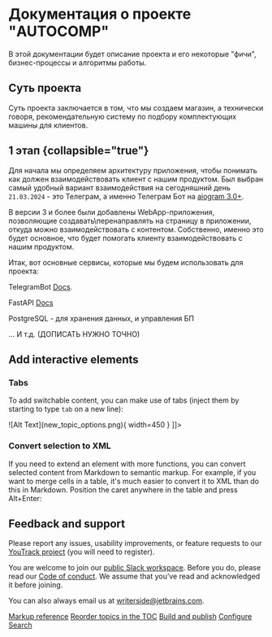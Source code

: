 # Документация о проекте "AUTOCOMP"
В этой документации будет описание проекта и его некоторые "фичи", бизнес-процессы и алгоритмы работы.

## Суть проекта
Суть проекта заключается в том, что мы создаем магазин, а технически говоря, рекомендательную систему по подбору комплектующих машины для клиентов.


## 1 этап {collapsible="true"}
Для начала мы определяем архитектуру приложения, чтобы понимать как должен взаимодействовать клиент с нашим продуктом.
Был выбран самый удобный вариант взаимодействия на сегодняшний день `21.03.2024` - это Телеграм,
а именно Телеграм Бот на <a href="https://docs.aiogram.dev/en/latest/"><shortcut>aiogram 3.0+</shortcut></a>.

В версии 3 и более были добавлены WebApp-приложения, позволяющие создавать\перенаправлять на страницу в приложении,
откуда можно взаимодействовать с контентом.
Собственно, именно это будет основное, что будет помогать клиенту взаимодействовать с нашим продуктом.

Итак, вот основные сервисы, которые мы будем использовать для проекта:
<procedure title="Сервисы" id="services">
    <step>
        <p>TelegramBot <a href="https://docs.aiogram.dev/en/latest/">
                            <shortcut>Docs</shortcut></a>.</p>
    </step>
    <step>
        <p>FastAPI <a href="https://fastapi.tiangolo.com/"><shortcut>Docs</shortcut></a></p>
    </step>
    <step>
        <p>PostgreSQL - <shortcut>для хранения данных, и управления БП</shortcut></p>
    </step>
    <step>... И т.д. (ДОПИСАТЬ НУЖНО ТОЧНО)</step>
</procedure>

## Add interactive elements

### Tabs
To add switchable content, you can make use of tabs (inject them by starting to type `tab` on a new line):

<tabs>
    <tab title="Markdown">
        <code-block lang="plain text">![Alt Text](new_topic_options.png){ width=450 }</code-block>
    </tab>
    <tab title="Semantic markup">
        <code-block lang="xml">
              <![CDATA[<img src="aaa.png" alt="Alt text" width="450px"/>]]></code-block>
    </tab>
</tabs>

### Convert selection to XML
If you need to extend an element with more functions, you can convert selected content from Markdown to semantic markup.
For example, if you want to merge cells in a table, it's much easier to convert it to XML than do this in Markdown.
Position the caret anywhere in the table and press <shortcut>Alt+Enter</shortcut>:

<!-- <img src="convert_table_to_xml.png" alt="Convert table to XML" width="706" border-effect="line"/> -->

## Feedback and support
Please report any issues, usability improvements, or feature requests to our
<a href="https://youtrack.jetbrains.com/newIssue?project=WRS">YouTrack project</a>
(you will need to register).

You are welcome to join our
<a href="https://jb.gg/WRS_Slack">public Slack workspace</a>.
Before you do, please read our [Code of conduct](https://plugins.jetbrains.com/plugin/20158-writerside/docs/writerside-code-of-conduct.html).
We assume that you’ve read and acknowledged it before joining.

You can also always email us at [writerside@jetbrains.com](mailto:writerside@jetbrains.com).

<seealso>
    <category ref="wrs">
        <a href="https://plugins.jetbrains.com/plugin/20158-writerside/docs/markup-reference.html">Markup reference</a>
        <a href="https://plugins.jetbrains.com/plugin/20158-writerside/docs/manage-table-of-contents.html">Reorder topics in the TOC</a>
        <a href="https://plugins.jetbrains.com/plugin/20158-writerside/docs/local-build.html">Build and publish</a>
        <a href="https://plugins.jetbrains.com/plugin/20158-writerside/docs/configure-search.html">Configure Search</a>
    </category>
</seealso>